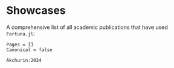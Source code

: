 # Showcases

A comprehensive list of all academic publications that have used `Fortuna.jl`:

```@bibliography
Pages = []
Canonical = false

Akchurin:2024
```